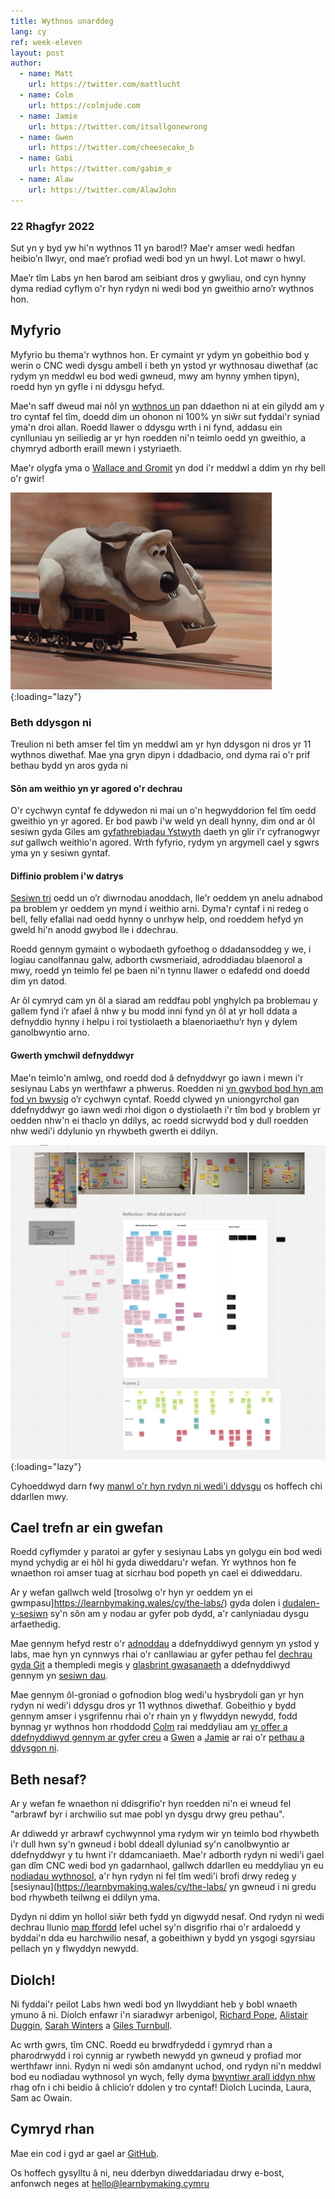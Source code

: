 ```yaml
---
title: Wythnos unarddeg
lang: cy
ref: week-eleven
layout: post
author:
  - name: Matt
    url: https://twitter.com/mattlucht
  - name: Colm
    url: https://colmjude.com
  - name: Jamie
    url: https://twitter.com/itsallgonewrong
  - name: Gwen
    url: https://twitter.com/cheesecake_b
  - name: Gabi
    url: https://twitter.com/gabim_e
  - name: Alaw
    url: https://twitter.com/AlawJohn
---
```


### 22 Rhagfyr 2022

Sut yn y byd yw hi'n wythnos 11 yn barod!? Mae'r amser wedi hedfan heibio’n llwyr, ond mae’r profiad wedi bod yn un hwyl. Lot mawr o hwyl. 

Mae’r tîm Labs yn hen barod am seibiant dros y gwyliau, ond cyn hynny dyma rediad cyflym o'r hyn rydyn ni wedi bod yn gweithio arno’r wythnos hon. 


## Myfyrio 

Myfyrio bu thema'r wythnos hon. Er cymaint yr ydym yn gobeithio bod y werin o CNC wedi dysgu ambell i beth yn ystod yr wythnosau diwethaf (ac rydym yn meddwl eu bod wedi gwneud, mwy am hynny ymhen tipyn), roedd hyn yn gyfle i ni ddysgu hefyd. 

Mae'n saff dweud mai nôl yn [wythnos un](https://learnbymaking.wales/cy/updates/2022/10/17/wythnos-1.html) pan ddaethon ni at ein gilydd am y tro cyntaf fel tîm, doedd dim un ohonon ni 100% yn siŵr sut fyddai'r syniad yma'n droi allan. Roedd llawer o ddysgu wrth i ni fynd, addasu ein cynlluniau yn seiliedig ar yr hyn roedden ni'n teimlo oedd yn gweithio, a chymryd adborth eraill mewn i ystyriaeth. 

Mae'r olygfa yma o [Wallace and Gromit](https://en.wikipedia.org/wiki/Wallace_and_Gromit) yn dod i'r meddwl a ddim yn rhy bell o'r gwir! 

![Gif animeiddiedig o Gromit yn gosod y cledrau cyn trên sy'n symud](/assets/images/grommit.gif){:loading="lazy"}

### Beth ddysgon ni 

Treulion ni beth amser fel tîm yn meddwl am yr hyn ddysgon ni dros yr 11 wythnos diwethaf. Mae yna gryn dipyn i ddadbacio, ond dyma rai o'r prif bethau bydd yn aros gyda ni

#### Sôn am weithio yn yr agored o'r dechrau 

O'r cychwyn cyntaf fe ddywedon ni mai un o'n hegwyddorion fel tîm oedd gweithio yn yr agored. Er bod pawb i'w weld yn deall hynny, dim ond ar ôl sesiwn gyda Giles am [gyfathrebiadau Ystwyth](https://learnbymaking.wales/cy/updates/2022/12/16/wythnos-10.html) daeth yn glir i'r cyfranogwyr *sut* gallwch weithio'n agored. Wrth fyfyrio, rydym yn argymell cael y sgwrs yma yn y sesiwn gyntaf. 

#### Diffinio problem i'w datrys

[Sesiwn tri](https://learnbymaking.wales/cy/the-labs/sessions/tri.html) oedd un o’r diwrnodau anoddach, lle'r oeddem yn anelu adnabod pa broblem yr oeddem yn mynd i weithio arni. Dyma'r cyntaf i ni redeg o bell, felly efallai nad oedd hynny o unrhyw help, ond roeddem hefyd yn gweld hi'n anodd gwybod lle i ddechrau. 

Roedd gennym gymaint o wybodaeth gyfoethog o ddadansoddeg y we, i logiau canolfannau galw, adborth cwsmeriaid, adroddiadau blaenorol a mwy, roedd yn teimlo fel pe baen ni'n tynnu llawer o edafedd ond doedd dim yn datod. 

Ar ôl cymryd cam yn ôl a siarad am reddfau pobl ynghylch pa broblemau y gallem fynd i’r afael â nhw y bu modd inni fynd yn ôl at yr holl ddata a defnyddio hynny i helpu i roi tystiolaeth a blaenoriaethu’r hyn y dylem ganolbwyntio arno. 

#### Gwerth ymchwil defnyddwyr 

Mae'n teimlo'n amlwg, ond roedd dod â defnyddwyr go iawn i mewn i'r sesiynau Labs yn werthfawr a phwerus. Roedden ni [yn gwybod bod hyn am fod yn bwysig](https://learnbymaking.wales/cy/updates/2022/12/16/wythnos-10.html#clywed-o-defnyddwyr) o’r cychwyn cyntaf. Roedd clywed yn uniongyrchol gan ddefnyddwyr go iawn wedi rhoi digon o dystiolaeth i'r tîm bod y broblem yr oedden nhw'n ei thaclo yn ddilys, ac roedd sicrwydd bod y dull roedden nhw wedi'i ddylunio yn rhywbeth gwerth ei ddilyn.

![Sgrinlun o'r bwrdd miro a gymerwyd yn ystod ein sesiwn tîm lle buom yn myfyrio ar sut aeth y ‘peth’](/assets/images/reflecting-post-labs.png){:loading="lazy"}

Cyhoeddwyd darn fwy [manwl o'r hyn rydyn ni wedi'i ddysgu](https://learnbymaking.wales/en/updates/2022/12/21/what-weve-learned.html) os hoffech chi ddarllen mwy. 

## Cael trefn ar ein gwefan

Roedd cyflymder y paratoi ar gyfer y sesiynau Labs yn golygu ein bod wedi mynd ychydig ar ei hôl hi gyda diweddaru'r wefan. Yr wythnos hon fe wnaethon roi amser tuag at sicrhau bod popeth yn cael ei ddiweddaru. 

Ar y wefan gallwch weld [trosolwg o'r hyn yr oeddem yn ei gwmpasu]https://learnbymaking.wales/cy/the-labs/) gyda dolen i [dudalen-y-sesiwn](https://learnbymaking.wales/cy/the-labs/sessions/un.html) sy'n sôn am y nodau ar gyfer pob dydd, a'r canlyniadau dysgu arfaethedig. 

Mae gennym hefyd restr o'r [adnoddau](https://learnbymaking.wales/en/resource/) a ddefnyddiwyd gennym yn ystod y labs, mae hyn yn cynnwys rhai o'r canllawiau ar gyfer pethau fel [dechrau gyda Git](https://learnbymaking.wales/en/resource/what-is-git.html) a thempledi megis y [glasbrint gwasanaeth](https://learnbymaking.wales/en/resource/a-basic-service-blueprint-template.png) a ddefnyddiwyd gennym yn [sesiwn dau](https://learnbymaking.wales/cy/the-labs/sessions/dau.html). 

Mae gennym ôl-groniad o gofnodion blog wedi'u hysbrydoli gan yr hyn rydyn ni wedi'i ddysgu dros yr 11 wythnos diwethaf. Gobeithio y bydd gennym amser i ysgrifennu rhai o'r rhain yn y flwyddyn newydd, fodd bynnag yr wythnos hon rhoddodd [Colm](https://twitter.com/ColmBritton) rai meddyliau am [yr offer a ddefnyddiwyd gennym ar gyfer creu](https://learnbymaking.wales/en/updates/2022/12/21/making-offer-ar-gyfer-dysgu-drwy-wneud.html) a [Gwen](https://twitter.com/cheesecake_b) a [Jamie](https://twitter.com/itsallgonewrong) ar rai o'r [pethau a ddysgon ni](https://learnbymaking.wales/en/updates/2022/12/21/what-weve-learned.html).  

## Beth nesaf? 

Ar y wefan fe wnaethon ni ddisgrifio'r hyn roedden ni'n ei wneud fel "arbrawf byr i archwilio sut mae pobl yn dysgu drwy greu pethau". 

Ar ddiwedd yr arbrawf cychwynnol yma rydym wir yn teimlo bod rhywbeth i'r dull hwn sy'n gwneud i bobl ddeall dyluniad sy'n canolbwyntio ar ddefnyddwyr y tu hwnt i'r ddamcaniaeth. Mae'r adborth rydyn ni wedi'i gael gan dîm CNC wedi bod yn gadarnhaol, gallwch ddarllen eu meddyliau yn eu [nodiadau wythnosol](https://nrw-lab.github.io/en/updates/), a'r hyn rydyn ni fel tîm wedi'i brofi drwy redeg y [sesiynau](https://learnbymaking.wales/cy/the-labs/ yn gwneud i ni gredu bod rhywbeth teilwng ei ddilyn yma. 

Dydyn ni ddim yn hollol siŵr beth fydd yn digwydd nesaf. Ond rydyn ni wedi dechrau llunio [map ffordd](https://learnbymaking.wales/en/roadmap) lefel uchel sy'n disgrifio rhai o'r ardaloedd y byddai'n dda eu harchwilio nesaf, a gobeithiwn y bydd yn ysgogi sgyrsiau pellach yn y flwyddyn newydd. 

## Diolch! 
Ni fyddai'r peilot Labs hwn wedi bod yn llwyddiant heb y bobl wnaeth ymuno â ni. Diolch enfawr i'n siaradwyr arbenigol, [Richard Pope](https://twitter.com/richardjpope), [Alistair Duggin](https://twitter.com/dugboticus), [Sarah Winters](https://twitter.com/ContentDesignLN) a [Giles Turnbull](https://twitter.com/gilest).  

Ac wrth gwrs, tîm CNC. Roedd eu brwdfrydedd i gymryd rhan a pharodrwydd i roi cynnig ar rywbeth newydd yn gwneud y profiad mor werthfawr inni. Rydyn ni wedi sôn amdanynt uchod, ond rydyn ni'n meddwl bod eu nodiadau wythnosol yn wych, felly dyma [bwyntiwr arall iddyn nhw](https://nrw-lab.github.io/en/updates/) rhag ofn i chi beidio â chlicio’r ddolen y tro cyntaf! Diolch Lucinda, Laura, Sam ac Owain. 

## Cymryd rhan
Mae ein cod i gyd ar gael ar [GitHub](https://github.com/orgs/learnbymakingwales/repositories).

Os hoffech gysylltu â ni, neu dderbyn diweddariadau drwy e-bost, anfonwch neges at [hello@learnbymaking.cymru](mailTo:hello@learnbymaking.wales)
